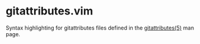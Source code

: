 # gitattributes.vim

Syntax highlighting for gitattributes files defined in the
[gitattributes(5)](https://git-scm.com/docs/gitattributes) man page.
